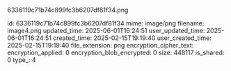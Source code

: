 6336119c71b74c899fc3b6207df81f34.png

id: 6336119c71b74c899fc3b6207df81f34
mime: image/png
filename: image4.png
updated_time: 2025-06-01T16:24:51
user_updated_time: 2025-06-01T16:24:51
created_time: 2025-02-15T19:19:40
user_created_time: 2025-02-15T19:19:40
file_extension: png
encryption_cipher_text: 
encryption_applied: 0
encryption_blob_encrypted: 0
size: 448117
is_shared: 0
type_: 4